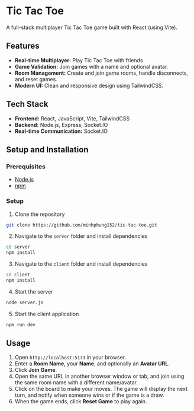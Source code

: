 # Tic Tac Toe 

A full-stack multiplayer Tic Tac Toe game built with React (using Vite).

## Features

- **Real-time Multiplayer:** Play Tic Tac Toe with friends
- **Game Validation:** Join games with a name and optional avatar.
- **Room Management:** Create and join game rooms, handle disconnects, and reset games.
- **Modern UI:** Clean and responsive design using TailwindCSS.

## Tech Stack

- **Frontend:** React, JavaScript, Vite, TailwindCSS
- **Backend:** Node.js, Express, Socket.IO
- **Real-time Communication:** Socket.IO

## Setup and Installation

### Prerequisites

- [Node.js](https://nodejs.org/en/)
- [npm](https://www.npmjs.com/)

### Setup

1. Clone the repository
```bash
git clone https://github.com/minhphung152/tic-tac-toe.git
```

2. Navigate to the `server` folder and install dependencies
```bash
cd server
npm install
```

3. Navigate to the `client` folder and install dependencies
```bash
cd client
npm install
```

4. Start the server
```bash
node server.js
```

5. Start the client application
```bash
npm run dev
```

## Usage
1. Open `http://localhost:5173` in your browser.
2. Enter a **Room Name**, your **Name**, and optionally an **Avatar URL**.
3. Click **Join Game**.
4. Open the same URL in another browser window or tab, and join using the same room name with a different name/avatar.
5. Click on the board to make your moves. The game will display the next turn, and notify when someone wins or if the game is a draw.
6. When the game ends, click **Reset Game** to play again. 


